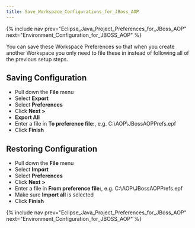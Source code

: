 ```yaml
---
title: Save_Workspace_Configurations_for_JBoss_AOP
---
```

{% include nav prev="Eclipse_Java_Project_Preferences_for_JBoss_AOP" next="Environment_Configuration_for_JBOSS_AOP" %}

You can save these Workspace Preferences so that when you create another Workspace you only need to file these in instead of following all of the previous setup steps.

## Saving Configuration
* Pull down the **File** menu
* Select **Export**
* Select **Preferences**
* Click **Next >**
* **Export All**
* Enter a file in **To preference file:**, e.g. C:\AOP\JBossAOPPrefs.epf
* Click **Finish**

## Restoring Configuration
* Pull down the **File** menu
* Select **Import**
* Select **Preferences**
* Click **Next >**
* Enter a file in **From preference file:**, e.g. C:\AOP\JBossAOPPrefs.epf
* Make sure **Import all** is selected
* Click **Finish**

{% include nav prev="Eclipse_Java_Project_Preferences_for_JBoss_AOP" next="Environment_Configuration_for_JBOSS_AOP" %}
